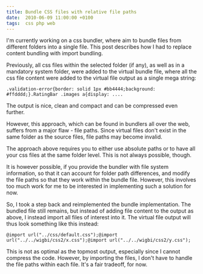 ```yaml
---
title: Bundle CSS files with relative file paths
date:  2010-06-09 11:00:00 +0100
tags:  css php web
---
```


I'm currently working on a css bundler, where aim to bundle files from different
folders into a single file. This post describes how I had to replace content
bundling with import bundling.

Previously, all css files within the selected folder (if any), as well as in a
mandatory system folder, were added to the virtual bundle file, where all the
css file content were added to the virtual file output as a single mega string:

```
.validation-error{border: solid 1px #bb4444;background: #ffdddd;}.RatingBar .images a{display: ....
```

The output is nice, clean and compact and can be compressed even further.

However, this approach, which can be found in bundlers all over the web, suffers
from a major flaw - file paths. Since virtual files don't exist in the same folder
as the source files, file paths may become invalid.

The approach above requires you to either use absolute paths or to have all your
css files at the same folder level. This is not always possible, though.

It is however possible, if you provide the bundler with file system information,
so that it can account for folder path differences, and modify the file paths so
that they work within the bundle file. However, this involves too much work for
me to be interested in implementing such a solution for now.

So, I took a step back and reimplemented the bundle implementation. The bundled
file still remains, but instead of adding file content to the output as above, I
instead import all files of interest into it. The virtual file output will thus
look something like this instead:

```
@import url("../css/default.css");@import url("../../wigbi/css2/x.css");@import url("../../wigbi/css2/y.css");
```

This is not as optimal as the topmost output, especially since I cannot compress
the code. However, by importing the files, I don't have to handle the file paths
within each file. It's a fair tradeoff, for now.